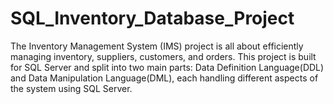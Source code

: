 # SQL_Inventory_Database_Project
The Inventory Management System (IMS) project is all about efficiently managing inventory, suppliers, customers, and orders. This project is built for SQL Server and split into two main parts: Data Definition Language(DDL) and Data Manipulation Language(DML), each handling different aspects of the system using SQL Server.
